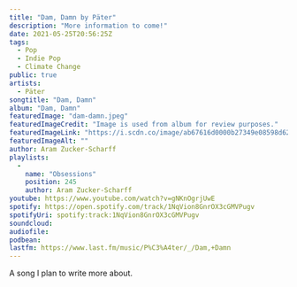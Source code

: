 ```yaml
---
title: "Dam, Damn by Päter"
description: "More information to come!"
date: 2021-05-25T20:56:25Z
tags:
  - Pop
  - Indie Pop
  - Climate Change
public: true
artists:
  - Päter
songtitle: "Dam, Damn"
album: "Dam, Damn"
featuredImage: "dam-damn.jpeg"
featuredImageCredit: "Image is used from album for review purposes."
featuredImageLink: "https://i.scdn.co/image/ab67616d0000b27349e08598d627378707884fed"
featuredImageAlt: ""
author: Aram Zucker-Scharff
playlists:
  -
    name: "Obsessions"
    position: 245
    author: Aram Zucker-Scharff
youtube: https://www.youtube.com/watch?v=gNKnOgrjUwE
spotify: https://open.spotify.com/track/1NqVion8GnrOX3cGMVPugv
spotifyUri: spotify:track:1NqVion8GnrOX3cGMVPugv
soundcloud:
audiofile:
podbean:
lastfm: https://www.last.fm/music/P%C3%A4ter/_/Dam,+Damn
---
```


A song I plan to write more about.
		